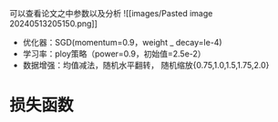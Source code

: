 可以查看论文之中参数以及分析
![[images/Pasted image 20240513205150.png]]

- 优化器：SGD(momentum=0.9，weight _ decay=le-4)
- 学习率：ploy策略（power=0.9，初始值=2.5e-2）
- 数据增强：均值减法，随机水平翻转，
			随机缩放{0.75,1.0,1.5,1.75,2.0}


# 损失函数
 